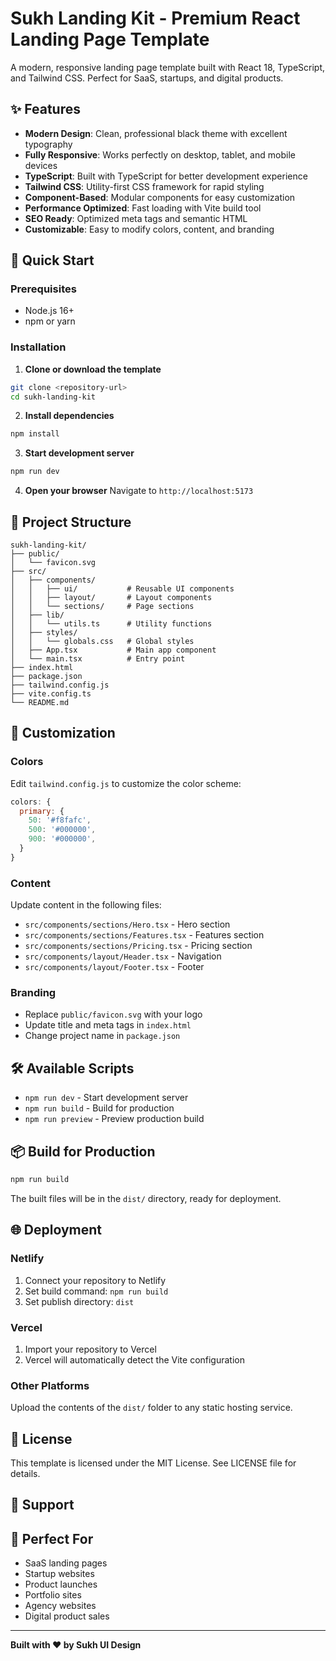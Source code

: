 # Sukh Landing Kit - Premium React Landing Page Template

A modern, responsive landing page template built with React 18, TypeScript, and Tailwind CSS. Perfect for SaaS, startups, and digital products.

## ✨ Features

- **Modern Design**: Clean, professional black theme with excellent typography
- **Fully Responsive**: Works perfectly on desktop, tablet, and mobile devices
- **TypeScript**: Built with TypeScript for better development experience
- **Tailwind CSS**: Utility-first CSS framework for rapid styling
- **Component-Based**: Modular components for easy customization
- **Performance Optimized**: Fast loading with Vite build tool
- **SEO Ready**: Optimized meta tags and semantic HTML
- **Customizable**: Easy to modify colors, content, and branding

## 🚀 Quick Start

### Prerequisites
- Node.js 16+ 
- npm or yarn

### Installation

1. **Clone or download the template**
```bash
git clone <repository-url>
cd sukh-landing-kit
```

2. **Install dependencies**
```bash
npm install
```

3. **Start development server**
```bash
npm run dev
```

4. **Open your browser**
Navigate to `http://localhost:5173`

## 📁 Project Structure

```
sukh-landing-kit/
├── public/
│   └── favicon.svg
├── src/
│   ├── components/
│   │   ├── ui/           # Reusable UI components
│   │   ├── layout/       # Layout components
│   │   └── sections/     # Page sections
│   ├── lib/
│   │   └── utils.ts      # Utility functions
│   ├── styles/
│   │   └── globals.css   # Global styles
│   ├── App.tsx           # Main app component
│   └── main.tsx          # Entry point
├── index.html
├── package.json
├── tailwind.config.js
├── vite.config.ts
└── README.md
```

## 🎨 Customization

### Colors
Edit `tailwind.config.js` to customize the color scheme:

```javascript
colors: {
  primary: {
    50: '#f8fafc',
    500: '#000000',
    900: '#000000',
  }
}
```

### Content
Update content in the following files:
- `src/components/sections/Hero.tsx` - Hero section
- `src/components/sections/Features.tsx` - Features section  
- `src/components/sections/Pricing.tsx` - Pricing section
- `src/components/layout/Header.tsx` - Navigation
- `src/components/layout/Footer.tsx` - Footer

### Branding
- Replace `public/favicon.svg` with your logo
- Update title and meta tags in `index.html`
- Change project name in `package.json`

## 🛠️ Available Scripts

- `npm run dev` - Start development server
- `npm run build` - Build for production
- `npm run preview` - Preview production build

## 📦 Build for Production

```bash
npm run build
```

The built files will be in the `dist/` directory, ready for deployment.

## 🌐 Deployment

### Netlify
1. Connect your repository to Netlify
2. Set build command: `npm run build`
3. Set publish directory: `dist`

### Vercel
1. Import your repository to Vercel
2. Vercel will automatically detect the Vite configuration

### Other Platforms
Upload the contents of the `dist/` folder to any static hosting service.

## 📝 License

This template is licensed under the MIT License. See LICENSE file for details.

## 🤝 Support



## 🎯 Perfect For

- SaaS landing pages
- Startup websites
- Product launches
- Portfolio sites
- Agency websites
- Digital product sales

---

**Built with ❤️ by Sukh UI Design** 